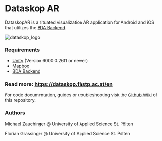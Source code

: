 # Dataskop AR

DataskopAR is a situated visualization AR application for Android and iOS that utilizes the [BDA Backend](https://backend.dataskop.at/).

![dataskop_logo](https://github.com/user-attachments/assets/984ef8f5-2cbf-4b42-8930-25629a73a662)


### Requirements

- [Unity](https://unity.com/) (Version 6000.0.26f1 or newer)
- [Mapbox](https://www.mapbox.com/)
- [BDA Backend](https://backend.dataskop.at/)

### Read more: https://dataskop.fhstp.ac.at/en

For code documentation, guides or troubleshooting visit the [Github Wiki](https://github.com/Dataskop/dataskop-ar/wiki) of this repository.

### Authors

Michael Zauchinger @ University of Applied Science St. Pölten

Florian Grassinger @ University of Applied Science St. Pölten
